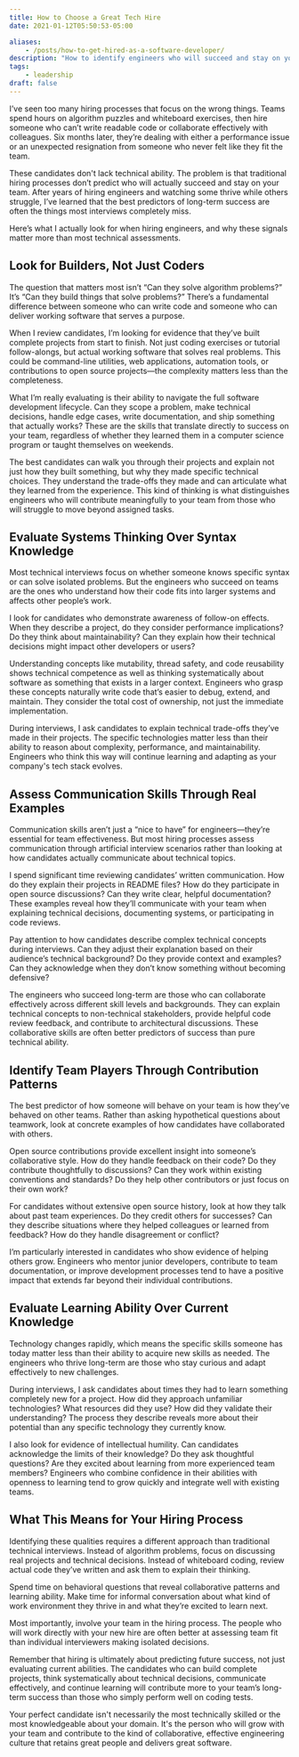 ```yaml
---
title: How to Choose a Great Tech Hire
date: 2021-01-12T05:50:53-05:00

aliases:
    - /posts/how-to-get-hired-as-a-software-developer/
description: "How to identify engineers who will succeed and stay on your team. Why traditional hiring processes miss what really matters for long-term success."
tags:
    - leadership
draft: false
---
```


I’ve seen too many hiring processes that focus on the wrong things. Teams spend hours on algorithm puzzles and whiteboard exercises, then hire someone who can’t write readable code or collaborate effectively with colleagues. Six months later, they’re dealing with either a performance issue or an unexpected resignation from someone who never felt like they fit the team.

These candidates don't lack technical ability. The problem is that traditional hiring processes don’t predict who will actually succeed and stay on your team. After years of hiring engineers and watching some thrive while others struggle, I’ve learned that the best predictors of long-term success are often the things most interviews completely miss.

Here’s what I actually look for when hiring engineers, and why these signals matter more than most technical assessments.

## Look for Builders, Not Just Coders

The question that matters most isn’t “Can they solve algorithm problems?” It’s “Can they build things that solve problems?” There’s a fundamental difference between someone who can write code and someone who can deliver working software that serves a purpose.

When I review candidates, I’m looking for evidence that they’ve built complete projects from start to finish. Not just coding exercises or tutorial follow-alongs, but actual working software that solves real problems. This could be command-line utilities, web applications, automation tools, or contributions to open source projects—the complexity matters less than the completeness.

What I’m really evaluating is their ability to navigate the full software development lifecycle. Can they scope a problem, make technical decisions, handle edge cases, write documentation, and ship something that actually works? These are the skills that translate directly to success on your team, regardless of whether they learned them in a computer science program or taught themselves on weekends.

The best candidates can walk you through their projects and explain not just how they built something, but why they made specific technical choices. They understand the trade-offs they made and can articulate what they learned from the experience. This kind of thinking is what distinguishes engineers who will contribute meaningfully to your team from those who will struggle to move beyond assigned tasks.

## Evaluate Systems Thinking Over Syntax Knowledge

Most technical interviews focus on whether someone knows specific syntax or can solve isolated problems. But the engineers who succeed on teams are the ones who understand how their code fits into larger systems and affects other people’s work.

I look for candidates who demonstrate awareness of follow-on effects. When they describe a project, do they consider performance implications? Do they think about maintainability? Can they explain how their technical decisions might impact other developers or users?

Understanding concepts like mutability, thread safety, and code reusability shows technical competence as well as thinking systematically about software as something that exists in a larger context. Engineers who grasp these concepts naturally write code that’s easier to debug, extend, and maintain. They consider the total cost of ownership, not just the immediate implementation.

During interviews, I ask candidates to explain technical trade-offs they’ve made in their projects. The specific technologies matter less than their ability to reason about complexity, performance, and maintainability. Engineers who think this way will continue learning and adapting as your company's tech stack evolves.

## Assess Communication Skills Through Real Examples

Communication skills aren’t just a “nice to have” for engineers—they’re essential for team effectiveness. But most hiring processes assess communication through artificial interview scenarios rather than looking at how candidates actually communicate about technical topics.

I spend significant time reviewing candidates’ written communication. How do they explain their projects in README files? How do they participate in open source discussions? Can they write clear, helpful documentation? These examples reveal how they’ll communicate with your team when explaining technical decisions, documenting systems, or participating in code reviews.

Pay attention to how candidates describe complex technical concepts during interviews. Can they adjust their explanation based on their audience’s technical background? Do they provide context and examples? Can they acknowledge when they don’t know something without becoming defensive?

The engineers who succeed long-term are those who can collaborate effectively across different skill levels and backgrounds. They can explain technical concepts to non-technical stakeholders, provide helpful code review feedback, and contribute to architectural discussions. These collaborative skills are often better predictors of success than pure technical ability.

## Identify Team Players Through Contribution Patterns

The best predictor of how someone will behave on your team is how they’ve behaved on other teams. Rather than asking hypothetical questions about teamwork, look at concrete examples of how candidates have collaborated with others.

Open source contributions provide excellent insight into someone’s collaborative style. How do they handle feedback on their code? Do they contribute thoughtfully to discussions? Can they work within existing conventions and standards? Do they help other contributors or just focus on their own work?

For candidates without extensive open source history, look at how they talk about past team experiences. Do they credit others for successes? Can they describe situations where they helped colleagues or learned from feedback? How do they handle disagreement or conflict?

I’m particularly interested in candidates who show evidence of helping others grow. Engineers who mentor junior developers, contribute to team documentation, or improve development processes tend to have a positive impact that extends far beyond their individual contributions.

## Evaluate Learning Ability Over Current Knowledge

Technology changes rapidly, which means the specific skills someone has today matter less than their ability to acquire new skills as needed. The engineers who thrive long-term are those who stay curious and adapt effectively to new challenges.

During interviews, I ask candidates about times they had to learn something completely new for a project. How did they approach unfamiliar technologies? What resources did they use? How did they validate their understanding? The process they describe reveals more about their potential than any specific technology they currently know.

I also look for evidence of intellectual humility. Can candidates acknowledge the limits of their knowledge? Do they ask thoughtful questions? Are they excited about learning from more experienced team members? Engineers who combine confidence in their abilities with openness to learning tend to grow quickly and integrate well with existing teams.

## What This Means for Your Hiring Process

Identifying these qualities requires a different approach than traditional technical interviews. Instead of algorithm problems, focus on discussing real projects and technical decisions. Instead of whiteboard coding, review actual code they’ve written and ask them to explain their thinking.

Spend time on behavioral questions that reveal collaborative patterns and learning ability. Make time for informal conversation about what kind of work environment they thrive in and what they’re excited to learn next.

Most importantly, involve your team in the hiring process. The people who will work directly with your new hire are often better at assessing team fit than individual interviewers making isolated decisions.

Remember that hiring is ultimately about predicting future success, not just evaluating current abilities. The candidates who can build complete projects, think systematically about technical decisions, communicate effectively, and continue learning will contribute more to your team’s long-term success than those who simply perform well on coding tests.

Your perfect candidate isn't necessarily the most technically skilled or the most knowledgeable about your domain. It's the person who will grow with your team and contribute to the kind of collaborative, effective engineering culture that retains great people and delivers great software.
